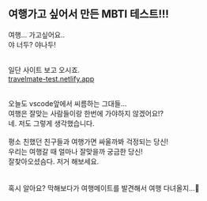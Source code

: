 ## 여행가고 싶어서 만든 MBTI 테스트!!!


여행... 가고싶어요..<br/>
야 너두? 야나두!
<br/><br/>

일단 사이트 보고 오시죠.<br/>
<a href="https://travelmate-test.netlify.app/">travelmate-test.netlify.app</a>
<br/><br/>

오늘도 vscode앞에서 씨름하는 그대들...<br/>
여행은 잘맞는 사람들이랑 한번에 가야하지 않겠어요!?<br/>
네. 저도 그렇게 생각했습니다.
<br/><br/>
평소 친했던 친구들과 여행가면 싸울까봐 걱정되는 당신!<br/>
우리는 여행갈 때 얼마나 잘맞을까 궁금한 당신!<br/>
잘찾아오셨슴다. 저거 해보세요.<br/>
<br/><br/>
혹시 알아요? 막해보다가 여행메이트를 발견해서 여행 다녀올지...💛
